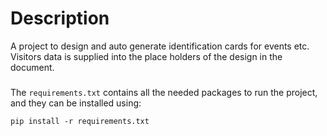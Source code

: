 # Description

A project to design and auto generate identification cards for events etc. Visitors data is supplied into the place holders of the design in the document. 

###
The `requirements.txt` contains all the needed packages to run the project, and they can be installed using:

```
pip install -r requirements.txt
```

